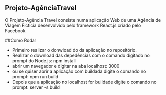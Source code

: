 ## Projeto-AgênciaTravel

O Projeto-Agência Travel consiste numa aplicação Web de uma Agência de Viagem Ficticia desenvolvido pelo framework React.js criado pelo Facebook. 


##Como Rodar
 - Primeiro realizar o donwload do da aplicação no repositório.
 - Realizar o download das depedências com o comando digitado no prompt do Node.js: <span>npm install</span>
 - abrir um navegador e digitar na aba localhost: 3000
 - ou se quiser abrir a aplicação com buildada digite o comando no prompt: <span>npm run build</span>
 - Depois que a aplicação no localhost for buildade digite o comando no prompt: <span> server -s build </span>

